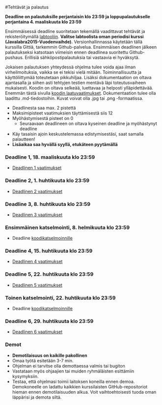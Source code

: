 ﻿#Tehtävät ja palautus

**Deadline on palautuksille perjantaisin klo 23:59 ja loppupalautukselle perjantaina 4. maaliskuuta klo 23:59**

Ensimmäisessä deadline suoritetaan tekemällä vaadittavat tehtävät ja rekisteröitymällä [labtooliin](http://tktl-labtool.herokuapp.com/register). **Valitse labtoolista oman periodisi kurssi (Javalabra2015-Vuodenvaihde).** Versionhallinnassa käytetään tällä kurssilla Gittiä, tarkemmin Github-palvelua. Ensimmäisen deadlinen jälkeen palautukseksi katsotaan viimeisin ennen deadlinea suoritettu Github-pushaus. Erillisiä sähköpostipalautuksia tai vastaavia ei hyväksytä.

Jokaisen palautuksen yhteydessä ohjelma tulee voida ajaa ilman virheilmoituksia, vaikka se ei tekisi vielä mitään. Toiminnallisuutta ja käyttöliittymää toteutetaan pikkuhiljaa. Lisäksi dokumentaation  on oltava ajantasalla ja siihen asti tehtyjen testien mentävä läpi toteutusvaiheen mukaisesti. Koodin on oltava selkeää, luettavaa ja helposti ylläpidettävää. Enemmän tästä sivulla [koodin laatuvaatimukset](Koodin-laatuvaatimukset.md). Dokumentaation tulee olla laadittu .md-tiedostoihin. Kuvat voivat olla .jpg tai .png -formaatissa.

* Deadlinesta saa max. 2 pistettä
* Maksimipisteet vaatimuksien täyttämisestä siis 12
* Myöhästymisestä pisteet on 0
  * Seuraavaan deadlineen on oltava kyseinen deadline ja myöhästynyt deadline
* Käy tasaisin ajoin keskustelemassa edistymisestäsi, saat samalla palautteen!
* **Lisäaikaa saa hyvällä syyllä, etukäteen pyytämällä**

### Deadline 1, 18. maaliskuuta klo 23:59
* [Deadlinen 1 vaatimukset](Deadline-1.md)

### Deadline 2, 1. huhtikuuta klo 23:59
* [Deadlinen 2 vaatimukset](Deadline-2.md)

### Deadline 3, 8. huhtikuuta klo 23:59
* [Deadlinen 3 vaatimukset](Deadline-3.md)

### Ensimmäinen katselmointi, 8. helmikuuta klo 23:59
* Deadline [koodikatselmoinnille](Koodikatselmointi.md)

### Deadline 4, 15. huhtikuuta klo 23:59
* [Deadlinen 4 vaatimukset](Deadline-4.md)

### Deadline 5, 22. huhtikuuta klo 23:59
* [Deadlinen 5 vaatimukset](Deadline-5.md)

### Toinen katselmointi, 22. huhtikuuta klo 23:59
* Deadline [koodikatselmoinnille](Koodikatselmointi.md)

### Deadline 6, 29. huhtikuuta klo 23:59
* [Deadlinen 6 vaatimukset](Deadline-6-lopullinen-palautus.md)

### Demot

* **Demotilaisuus on kaikille pakollinen**
* Omaa työtä esitetään 3-7 min.
* Ohjelman ei tarvitse olla demottaessa valmis tai bugiton
* Vastataan myös ohjaajien tai muiden ryhmäläisten esittämiin kysymyksiin.
* Testaa, että ohjelmasi toimii laitoksen koneilla ennen demoa. Demokoneelle on ladattu kaikkien kurssilaisten GitHub-repositoriot hieman ennen demotilaisuuden alkua. Voit vaihtoehtoisesti tuoda oman läppärisi ja demota siltä.
